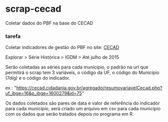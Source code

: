 # scrap-cecad
Coletar dados do PBF na base do CECAD

### tarefa

Coletar indicadores de gestão do PBF no site: [CECAD](https://cecad.cidadania.gov.br/agregado/index4.php) 

Explorar > Série Histórica > IGDM > Até julho de 2015


Serão coletadas as séries para cada município, o padrão na url que permitirá o scrap tem 3 variáveis, o código da UF, o código do Município (7dig) e o código do indicador.


ex.:
"https://cecad.cidadania.gov.br/agregado/resumovariavelCecad.php?uf_ibge=16&p_ibge=1600279&id=75"


Os dados coletados são pares de data e valor de referência do indicador para cada município, será criado um arquivo em csv para cada município com os dados que serão tratados depois no programa em R.



